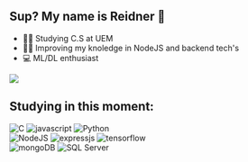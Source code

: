 ## Sup? My name is Reidner 🚀

* 👨‍🎓 Studying C.S at UEM
* 👨‍💻 Improving my knoledge in NodeJS and backend tech's
* 💻 ML/DL enthusiast
<div style="margin:auto">
  <a href="https://github.com/reidn3r">
    <img align="center" src="https://github-readme-stats.vercel.app/api/top-langs/?username=reidn3r&layout=compact&theme=highcontrast" />
  </a>
</div>

## Studying in this moment:
<div style="display: inline_block">
    <img src="https://img.shields.io/badge/C-00599C?style=for-the-badge&logo=c&logoColor=white" alt="C">
    <img src="https://img.shields.io/badge/JavaScript-F7DF1E?style=for-the-badge&logo=javascript&logoColor=black" alt="javascript">
    <img src="https://img.shields.io/badge/Python-3776AB?style=for-the-badge&logo=python&logoColor=white" alt="Python">
</div>

<div style="display:inline_block">
    <img src="https://img.shields.io/badge/Node.js-43853D?style=for-the-badge&logo=node.js&logoColor=white" alt="NodeJS">
    <img src="https://img.shields.io/badge/Express.js-404D59?style=for-the-badge" alt="expressjs">
    <img src="https://img.shields.io/badge/TensorFlow-FF6F00?style=for-the-badge&logo=tensorflow&logoColor=white" alt="tensorflow">
</div>

<div style="display:inline_block">
    <img src="https://img.shields.io/badge/MongoDB-4EA94B?style=for-the-badge&logo=mongodb&logoColor=white" alt="mongoDB">
    <img src="https://img.shields.io/badge/Microsoft_SQL_Server-CC2927?style=for-the-badge&logo=microsoft-sql-server&logoColor=white" alt="SQL Server">
</div>

